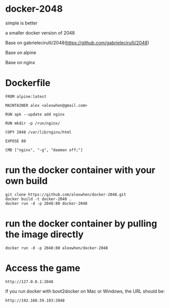 # docker-2048

simple is better

a smaller docker version of 2048

Base on gabrielecirulli/2048(https://github.com/gabrielecirulli/2048)

Base on alpine

Base on nginx

# Dockerfile

    FROM alpine:latest

    MAINTAINER alex <alexwhen@gmail.com>

    RUN apk --update add nginx
    
    RUN mkdir -p /run/nginx/

    COPY 2048 /var/lib/nginx/html

    EXPOSE 80

    CMD ["nginx", "-g", "daemon off;"]

# run the docker container with your own build

    git clone https://github.com/alexwhen/docker-2048.git
    docker build -t docker-2048 .
    docker run -d -p 2048:80 docker-2048

# run the docker container by pulling the image directly

    docker run -d -p 2048:80 alexwhen/docker-2048

# Access the game

    http://127.0.0.1:2048

If you run docker with boot2docker on Mac or Windows, the URL should be:
 
    http://192.168.59.103:2048
